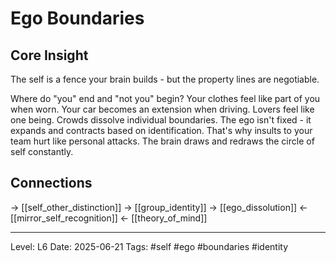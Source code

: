 # Ego Boundaries

## Core Insight
The self is a fence your brain builds - but the property lines are negotiable.

Where do "you" end and "not you" begin? Your clothes feel like part of you when worn. Your car becomes an extension when driving. Lovers feel like one being. Crowds dissolve individual boundaries. The ego isn't fixed - it expands and contracts based on identification. That's why insults to your team hurt like personal attacks. The brain draws and redraws the circle of self constantly.

## Connections
→ [[self_other_distinction]]
→ [[group_identity]]
→ [[ego_dissolution]]
← [[mirror_self_recognition]]
← [[theory_of_mind]]

---
Level: L6
Date: 2025-06-21
Tags: #self #ego #boundaries #identity